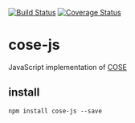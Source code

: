 [![Build Status](https://travis-ci.org/erdtman/cose-js.svg?branch=master)](https://travis-ci.org/erdtman/cose-js)
[![Coverage Status](https://coveralls.io/repos/github/erdtman/cose-js/badge.svg?branch=master)](https://coveralls.io/github/erdtman/cose-js?branch=master)
# cose-js
JavaScript implementation of [COSE](https://tools.ietf.org/html/draft-ietf-cose-msg)

## install
```
npm install cose-js --save
```
